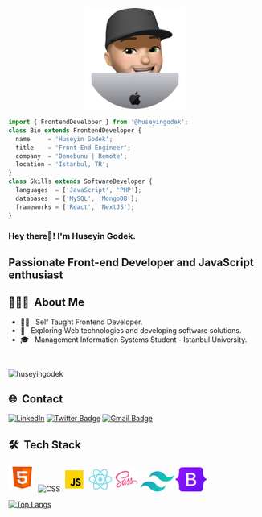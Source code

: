 <p align="center">
  <img src="https://github.com/huseyingodek/huseyingodek/blob/main/assets/huseyingo.png" height="200"/>
</p>

```js
import { FrontendDeveloper } from '@huseyingodek';
class Bio extends FrontendDeveloper {
  name     = 'Huseyin Godek';
  title    = 'Front-End Engineer';
  company  = 'Denebunu | Remote';
  location = 'Istanbul, TR';
}
class Skills extends SoftwareDeveloper {
  languages  = ['JavaScript', 'PHP'];
  databases  = ['MySQL', 'MongoDB'];
  frameworks = ['React', 'NextJS'];
}
```

<h3> Hey there👋! I'm Huseyin Godek.</h2>
<h2> Passionate Front-end Developer and JavaScript enthusiast </h2>

## 👨🏻‍💻 &nbsp;About Me 

- 🧑‍💻 &nbsp; Self Taught Frontend Developer.
- 🤔 &nbsp; Exploring Web technologies and developing software solutions.
- 🎓 &nbsp; Management Information Systems Student - Istanbul University.

<br>
<p align="left"> 
  <img src="https://komarev.com/ghpvc/?username=huseyingodek&label=Profile%20views&color=0e75b6&style=flat-square" alt="huseyingodek" />
</p>

## 🌐 &nbsp;Contact

[![LinkedIn](https://img.shields.io/badge/-huseyingodek-blue?style=flat-square&logo=linkedin&logoColor=white&link=https://www.linkedin.com/in/huseyingodek/)](https://www.linkedin.com/in/huseyingodek/)
[![Twitter Badge](https://img.shields.io/badge/-@kuyrukszucurtma-1ca0f1?style=flat-square&labelColor=1ca0f1&logo=twitter&logoColor=white&link=https://twitter.com/kuyrukszucurtma)](https://twitter.com/kuyrukszucurtma)
[![Gmail Badge](https://img.shields.io/badge/-godekhuseyin@gmail.com-c14438?style=flat-square&logo=Gmail&logoColor=white&link=mailto:godekhuseyin@gmail.com)](mailto:godekhuseyin@gmail.com)

## 🛠 &nbsp;Tech Stack

<p>
    <img alt="HTML" title="HTML" height="55" width="auto" src="./assets/html.png">
    <img alt="CSS" title="CSS" height="55" width="auto" src="https://img.icons8.com/color/344/css3.png">
    <img alt="JavaScript" title="JavaScript" height="48" width="auto" src="./assets/javascript.gif">
    <img alt="React" title="React" height="48" width="auto" src="./assets/React.png">
    <img alt="Sass" title="Sass" height="48" width="auto" src="./assets/Sass.png">
    <img alt="Tailwind" title="Tailwind" height="40" width="auto" src="./assets/tailwind.png">
    <img alt="Bootstrap" title="Bootstrap" height="48" width="auto" src="./assets/Bootstrap.png">
</p>

[![Top Langs](https://github-readme-stats.vercel.app/api/top-langs/?username=huseyingodek&layout=compact)](https://github.com/huseyingodek/github-readme-stats)

<!-- ## 📈 &nbsp;Stats
 -->
<!-- ![huseyingodek's github stats](https://github-readme-stats.vercel.app/api?username=huseyingodek&hide=["issues"]&show_icons=true&line_height=30) -->

<!-- ![huseyingodek's Languages stats](https://github-readme-stats.vercel.app/api/top-langs/?username=huseyingodek&theme=buefy&layout=compact&langs_count=10)
 -->

